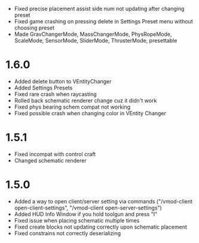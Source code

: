 * Fixed precise placement assist side num not updating after changing preset
* Fixed game crashing on pressing delete in Settings Preset menu without choosing preset
* Made GravChangerMode, MassChangerMode, PhysRopeMode, ScaleMode, SensorMode, SliderMode, ThrusterMode, presettable

# 1.6.0
* Added delete button to VEntityChanger
* Added Settings Presets
* Fixed rare crash when raycasting
* Rolled back schematic renderer change cuz it didn't work
* Fixed phys bearing schem compat not working
* Fixed possible crash when changing color in VEntity Changer

# 1.5.1
* Fixed incompat with control craft
* Changed schematic renderer
# 1.5.0
* Added a way to open client/server setting via commands ("/vmod-client open-client-settings", "/vmod-client open-server-settings")
* Added HUD Info Window if you hold toolgun and press "I"
* Fixed issue when placing schematic multiple times
* Fixed create blocks not updating correctly upon schematic placement
* Fixed constrains not correctly deserializing